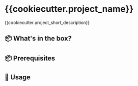 # {{cookiecutter.project_name}}

{{cookiecutter.project_short_description}}

## 📦 What's in the box?

## 📦 Prerequisites

## 🚀 Usage

